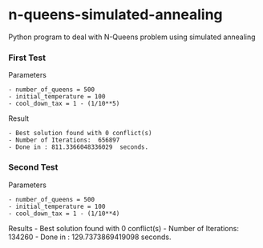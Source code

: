 # n-queens-simulated-annealing
Python program to deal with N-Queens problem using simulated annealing

### First Test

Parameters

    - number_of_queens = 500
    - initial_temperature = 100
    - cool_down_tax = 1 - (1/10**5)

Result

    - Best solution found with 0 conflict(s)
    - Number of Iterations:  656897
    - Done in : 811.3366048336029  seconds.

### Second Test

Parameters

    - number_of_queens = 500
    - initial_temperature = 100
    - cool_down_tax = 1 - (1/10**4)


Results
    - Best solution found with 0 conflict(s)
    - Number of Iterations:  134260
    - Done in : 129.7373869419098  seconds.